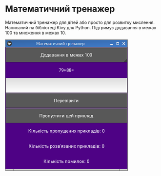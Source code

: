 # Математичний тренажер
Математичний тренажер для дітей або просто для розвитку мислення. Написаний на бібліотеці Kivy для Python. Підтримує додавання в межах 100 та множення в межах 10.

![Screenshot](https://github.com/l1mafresh/math-trainer/blob/main/screenshot.png)